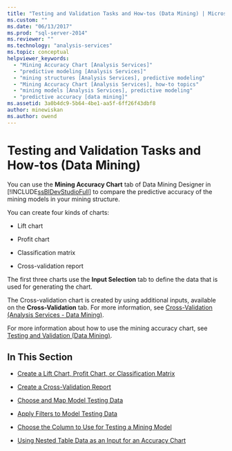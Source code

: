 ```yaml
---
title: "Testing and Validation Tasks and How-tos (Data Mining) | Microsoft Docs"
ms.custom: ""
ms.date: "06/13/2017"
ms.prod: "sql-server-2014"
ms.reviewer: ""
ms.technology: "analysis-services"
ms.topic: conceptual
helpviewer_keywords: 
  - "Mining Accuracy Chart [Analysis Services]"
  - "predictive modeling [Analysis Services]"
  - "mining structures [Analysis Services], predictive modeling"
  - "Mining Accuracy Chart [Analysis Services], how-to topics"
  - "mining models [Analysis Services], predictive modeling"
  - "predictive accuracy [data mining]"
ms.assetid: 3a0b4dc9-5b64-4be1-aa5f-6ff26f43dbf8
author: minewiskan
ms.author: owend
---
```

# Testing and Validation Tasks and How-tos (Data Mining)
  You can use the **Mining Accuracy Chart** tab of Data Mining Designer in [!INCLUDE[ssBIDevStudioFull](../../includes/ssbidevstudiofull-md.md)] to compare the predictive accuracy of the mining models in your mining structure.  
  
 You can create four kinds of charts:  
  
-   Lift chart  
  
-   Profit chart  
  
-   Classification matrix  
  
-   Cross-validation report  
  
 The first three charts use the **Input Selection** tab to define the data that is used for generating the chart.  
  
 The Cross-validation chart is created by using additional inputs, available on the **Cross-Validation** tab. For more information, see [Cross-Validation &#40;Analysis Services - Data Mining&#41;](cross-validation-analysis-services-data-mining.md).  
  
 For more information about how to use the mining accuracy chart, see [Testing and Validation &#40;Data Mining&#41;](testing-and-validation-data-mining.md).  
  
## In This Section  
  
-   [Create a Lift Chart, Profit Chart, or Classification Matrix](create-a-lift-chart-profit-chart-or-classification-matrix.md)  
  
-   [Create a Cross-Validation Report](create-a-cross-validation-report.md)  
  
-   [Choose and Map Model Testing Data](choose-and-map-model-testing-data.md)  
  
-   [Apply Filters to Model Testing Data](apply-filters-to-model-testing-data.md)  
  
-   [Choose the Column to Use for Testing a Mining Model](choose-the-column-to-use-for-testing-a-mining-model.md)  
  
-   [Using Nested Table Data as an Input for an Accuracy Chart](using-nested-table-data-as-an-input-for-an-accuracy-chart.md)  
  
  
